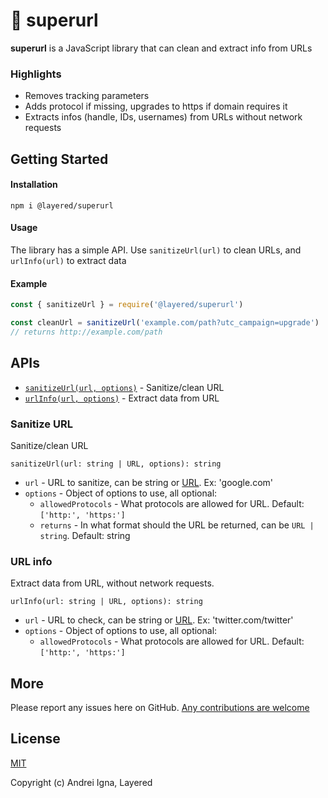 # 🔗 superurl

**superurl** is a JavaScript library that can clean and extract info from URLs

### Highlights
* Removes tracking parameters
* Adds protocol if missing, upgrades to https if domain requires it
* Extracts infos (handle, IDs, usernames) from URLs without network requests

## Getting Started

#### Installation

```npm i @layered/superurl```

#### Usage
The library has a simple API.
Use `sanitizeUrl(url)` to clean URLs, and `urlInfo(url)` to extract data

#### Example
```js
const { sanitizeUrl } = require('@layered/superurl')

const cleanUrl = sanitizeUrl('example.com/path?utc_campaign=upgrade')
// returns http://example.com/path
```

## APIs
- [`sanitizeUrl(url, options)`](#sanitize-url) - Sanitize/clean URL
- [`urlInfo(url, options)`](#url-info) - Extract data from URL

### Sanitize URL
Sanitize/clean URL

`sanitizeUrl(url: string | URL, options): string`
- `url` - URL to sanitize, can be string or [URL](https://developer.mozilla.org/en-US/docs/Web/API/URL). Ex: 'google.com'
- `options` - Object of options to use, all optional:
	- `allowedProtocols` - What protocols are allowed for URL. Default: `['http:', 'https:']`
	- `returns` - In what format should the URL be returned, can be `URL | string`. Default: string

### URL info
Extract data from URL, without network requests.

`urlInfo(url: string | URL, options): string`
- `url` - URL to check, can be string or [URL](https://developer.mozilla.org/en-US/docs/Web/API/URL). Ex: 'twitter.com/twitter'
- `options` - Object of options to use, all optional:
	- `allowedProtocols` - What protocols are allowed for URL. Default: `['http:', 'https:']`

## More

Please report any issues here on GitHub.
[Any contributions are welcome](CONTRIBUTING.md)

## License

[MIT](LICENSE)

Copyright (c) Andrei Igna, Layered
